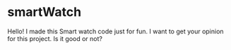 # smartWatch
 Hello! I made this Smart watch code just for fun. I want to get your opinion for this project. Is it good or not?

